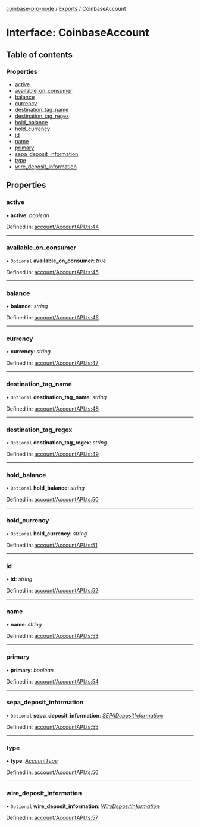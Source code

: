 [coinbase-pro-node](../README.md) / [Exports](../modules.md) / CoinbaseAccount

# Interface: CoinbaseAccount

## Table of contents

### Properties

- [active](coinbaseaccount.md#active)
- [available\_on\_consumer](coinbaseaccount.md#available_on_consumer)
- [balance](coinbaseaccount.md#balance)
- [currency](coinbaseaccount.md#currency)
- [destination\_tag\_name](coinbaseaccount.md#destination_tag_name)
- [destination\_tag\_regex](coinbaseaccount.md#destination_tag_regex)
- [hold\_balance](coinbaseaccount.md#hold_balance)
- [hold\_currency](coinbaseaccount.md#hold_currency)
- [id](coinbaseaccount.md#id)
- [name](coinbaseaccount.md#name)
- [primary](coinbaseaccount.md#primary)
- [sepa\_deposit\_information](coinbaseaccount.md#sepa_deposit_information)
- [type](coinbaseaccount.md#type)
- [wire\_deposit\_information](coinbaseaccount.md#wire_deposit_information)

## Properties

### active

• **active**: *boolean*

Defined in: [account/AccountAPI.ts:44](https://github.com/bennycode/coinbase-pro-node/blob/a54e177/src/account/AccountAPI.ts#L44)

___

### available\_on\_consumer

• `Optional` **available\_on\_consumer**: *true*

Defined in: [account/AccountAPI.ts:45](https://github.com/bennycode/coinbase-pro-node/blob/a54e177/src/account/AccountAPI.ts#L45)

___

### balance

• **balance**: *string*

Defined in: [account/AccountAPI.ts:46](https://github.com/bennycode/coinbase-pro-node/blob/a54e177/src/account/AccountAPI.ts#L46)

___

### currency

• **currency**: *string*

Defined in: [account/AccountAPI.ts:47](https://github.com/bennycode/coinbase-pro-node/blob/a54e177/src/account/AccountAPI.ts#L47)

___

### destination\_tag\_name

• `Optional` **destination\_tag\_name**: *string*

Defined in: [account/AccountAPI.ts:48](https://github.com/bennycode/coinbase-pro-node/blob/a54e177/src/account/AccountAPI.ts#L48)

___

### destination\_tag\_regex

• `Optional` **destination\_tag\_regex**: *string*

Defined in: [account/AccountAPI.ts:49](https://github.com/bennycode/coinbase-pro-node/blob/a54e177/src/account/AccountAPI.ts#L49)

___

### hold\_balance

• `Optional` **hold\_balance**: *string*

Defined in: [account/AccountAPI.ts:50](https://github.com/bennycode/coinbase-pro-node/blob/a54e177/src/account/AccountAPI.ts#L50)

___

### hold\_currency

• `Optional` **hold\_currency**: *string*

Defined in: [account/AccountAPI.ts:51](https://github.com/bennycode/coinbase-pro-node/blob/a54e177/src/account/AccountAPI.ts#L51)

___

### id

• **id**: *string*

Defined in: [account/AccountAPI.ts:52](https://github.com/bennycode/coinbase-pro-node/blob/a54e177/src/account/AccountAPI.ts#L52)

___

### name

• **name**: *string*

Defined in: [account/AccountAPI.ts:53](https://github.com/bennycode/coinbase-pro-node/blob/a54e177/src/account/AccountAPI.ts#L53)

___

### primary

• **primary**: *boolean*

Defined in: [account/AccountAPI.ts:54](https://github.com/bennycode/coinbase-pro-node/blob/a54e177/src/account/AccountAPI.ts#L54)

___

### sepa\_deposit\_information

• `Optional` **sepa\_deposit\_information**: [*SEPADepositInformation*](sepadepositinformation.md)

Defined in: [account/AccountAPI.ts:55](https://github.com/bennycode/coinbase-pro-node/blob/a54e177/src/account/AccountAPI.ts#L55)

___

### type

• **type**: [*AccountType*](../enums/accounttype.md)

Defined in: [account/AccountAPI.ts:56](https://github.com/bennycode/coinbase-pro-node/blob/a54e177/src/account/AccountAPI.ts#L56)

___

### wire\_deposit\_information

• `Optional` **wire\_deposit\_information**: [*WireDepositInformation*](wiredepositinformation.md)

Defined in: [account/AccountAPI.ts:57](https://github.com/bennycode/coinbase-pro-node/blob/a54e177/src/account/AccountAPI.ts#L57)
